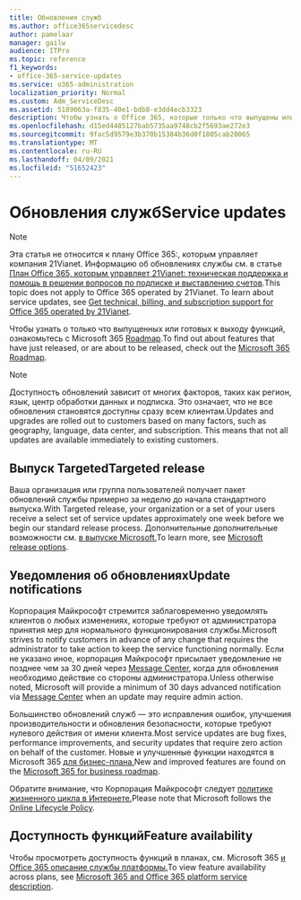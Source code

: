 ```yaml
---
title: Обновления служб
ms.author: office365servicedesc
author: pamelaar
manager: gailw
audience: ITPro
ms.topic: reference
f1_keywords:
- office-365-service-updates
ms.service: o365-administration
localization_priority: Normal
ms.custom: Adm_ServiceDesc
ms.assetid: 5189063a-f835-40e1-bdb8-e3dd4ecb3323
description: Чтобы узнать о Office 365, которые только что выпущены или вот-вот будут выпущены, ознакомьтесь с Microsoft 365 Roadmap.
ms.openlocfilehash: d15ed4485127bab5735aa9748cb2f5693ae272e3
ms.sourcegitcommit: 9fac5d9579e3b370b15384b36d0f1805cab20065
ms.translationtype: MT
ms.contentlocale: ru-RU
ms.lasthandoff: 04/09/2021
ms.locfileid: "51652423"
---
```

# <a name="service-updates"></a><span data-ttu-id="4d58e-103">Обновления служб</span><span class="sxs-lookup"><span data-stu-id="4d58e-103">Service updates</span></span>

> [!NOTE]
> <span data-ttu-id="4d58e-p101">Эта статья не относится к плану Office 365:, которым управляет компания 21Vianet. Информацию об обновлениях службы см. в статье [План Office 365, которым управляет 21Vianet: техническая поддержка и помощь в решении вопросов по подписке и выставлению счетов](/microsoft-365/admin/contact-support-for-business-products).</span><span class="sxs-lookup"><span data-stu-id="4d58e-p101">This topic does not apply to Office 365 operated by 21Vianet. To learn about service updates, see [Get technical, billing, and subscription support for Office 365 operated by 21Vianet](/microsoft-365/admin/contact-support-for-business-products).</span></span> 
  
<span data-ttu-id="4d58e-106">Чтобы узнать о только что выпущенных или готовых к выходу функций, ознакомьтесь с Microsoft 365 [Roadmap](https://go.microsoft.com/fwlink/?LinkId=509914).</span><span class="sxs-lookup"><span data-stu-id="4d58e-106">To find out about features that have just released, or are about to be released, check out the [Microsoft 365 Roadmap](https://go.microsoft.com/fwlink/?LinkId=509914).</span></span>
  
> [!NOTE]
> <span data-ttu-id="4d58e-p102">Доступность обновлений зависит от многих факторов, таких как регион, язык, центр обработки данных и подписка. Это означает, что не все обновления становятся доступны сразу всем клиентам.</span><span class="sxs-lookup"><span data-stu-id="4d58e-p102">Updates and upgrades are rolled out to customers based on many factors, such as geography, language, data center, and subscription. This means that not all updates are available immediately to existing customers.</span></span> 
  
## <a name="targeted-release"></a><span data-ttu-id="4d58e-109">Выпуск Targeted</span><span class="sxs-lookup"><span data-stu-id="4d58e-109">Targeted release</span></span>

<span data-ttu-id="4d58e-110">Ваша организация или группа пользователей получает пакет обновлений службы примерно за неделю до начала стандартного выпуска.</span><span class="sxs-lookup"><span data-stu-id="4d58e-110">With Targeted release, your organization or a set of your users receive a select set of service updates approximately one week before we begin our standard release process.</span></span> <span data-ttu-id="4d58e-111">Дополнительные дополнительные возможности см. [в выпуске Microsoft.](/office365/admin/manage/release-options-in-office-365)</span><span class="sxs-lookup"><span data-stu-id="4d58e-111">To learn more, see [Microsoft release options](/office365/admin/manage/release-options-in-office-365).</span></span> 
  
## <a name="update-notifications"></a><span data-ttu-id="4d58e-112">Уведомления об обновлениях</span><span class="sxs-lookup"><span data-stu-id="4d58e-112">Update notifications</span></span>

<span data-ttu-id="4d58e-113">Корпорация Майкрософт стремится заблаговременно уведомлять клиентов о любых изменениях, которые требуют от администратора принятия мер для нормального функционирования службы.</span><span class="sxs-lookup"><span data-stu-id="4d58e-113">Microsoft strives to notify customers in advance of any change that requires the administrator to take action to keep the service functioning normally.</span></span> <span data-ttu-id="4d58e-114">Если не указано иное, корпорация Майкрософт присылает уведомление не позднее чем за 30 дней через [Message Center](/office365/admin/manage/message-center), когда для обновления необходимо действие со стороны администратора.</span><span class="sxs-lookup"><span data-stu-id="4d58e-114">Unless otherwise noted, Microsoft will provide a minimum of 30 days advanced notification via [Message Center](/office365/admin/manage/message-center) when an update may require admin action.</span></span> 
  
<span data-ttu-id="4d58e-115">Большинство обновлений служб — это исправления ошибок, улучшения производительности и обновления безопасности, которые требуют нулевого действия от имени клиента.</span><span class="sxs-lookup"><span data-stu-id="4d58e-115">Most service updates are bug fixes, performance improvements, and security updates that require zero action on behalf of the customer.</span></span> <span data-ttu-id="4d58e-116">Новые и улучшенные функции находятся в Microsoft 365 [для бизнес-плана.](https://roadmap.office.com/)</span><span class="sxs-lookup"><span data-stu-id="4d58e-116">New and improved features are found on the [Microsoft 365 for business roadmap](https://roadmap.office.com/).</span></span>
  
<span data-ttu-id="4d58e-117">Обратите внимание, что Корпорация Майкрософт следует [политике жизненного цикла в Интернете.](https://support.microsoft.com/lifecycle#gp/osslpolicy)</span><span class="sxs-lookup"><span data-stu-id="4d58e-117">Please note that Microsoft follows the [Online Lifecycle Policy](https://support.microsoft.com/lifecycle#gp/osslpolicy).</span></span>
  
## <a name="feature-availability"></a><span data-ttu-id="4d58e-118">Доступность функций</span><span class="sxs-lookup"><span data-stu-id="4d58e-118">Feature availability</span></span>

<span data-ttu-id="4d58e-119">Чтобы просмотреть доступность функций в планах, см. Microsoft 365 [и Office 365 описание службы платформы.](office-365-platform-service-description.md)</span><span class="sxs-lookup"><span data-stu-id="4d58e-119">To view feature availability across plans, see [Microsoft 365 and Office 365 platform service description](office-365-platform-service-description.md).</span></span>
